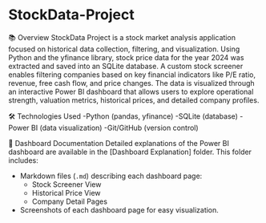 # StockData-Project

📚 Overview
StockData Project is a stock market analysis application focused on historical data collection, filtering, and visualization.
Using Python and the yfinance library, stock price data for the year 2024 was extracted and saved into an SQLite database.
A custom stock screener enables filtering companies based on key financial indicators like P/E ratio, revenue, free cash flow, and price changes.
The data is visualized through an interactive Power BI dashboard that allows users to explore operational strength, valuation metrics, historical prices, and detailed company profiles.

🛠️ Technologies Used
-Python (pandas, yfinance)
-SQLite (database)
-Power BI (data visualization)
-Git/GitHub (version control)

🧾 Dashboard Documentation
Detailed explanations of the Power BI dashboard are available in the [Dashboard Explanation] folder.
This folder includes:
- Markdown files (`.md`) describing each dashboard page:
  - Stock Screener View
  - Historical Price View
  - Company Detail Pages
- Screenshots of each dashboard page for easy visualization.
